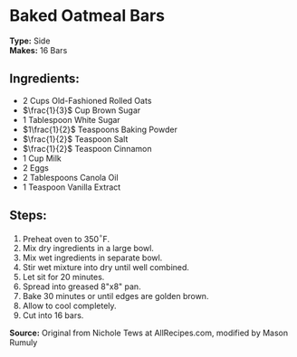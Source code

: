# Baked Oatmeal Bars

**Type:** Side\
**Makes:** 16 Bars

## Ingredients:
- 2 Cups Old-Fashioned Rolled Oats
- $\frac{1}{3}$ Cup Brown Sugar
- 1 Tablespoon White Sugar
- $1\frac{1}{2}$ Teaspoons Baking Powder
- $\frac{1}{2}$ Teaspoon Salt
- $\frac{1}{2}$ Teaspoon Cinnamon
- 1 Cup Milk
- 2 Eggs
- 2 Tablespoons Canola Oil
- 1 Teaspoon Vanilla Extract

## Steps:
1. Preheat oven to 350$^\circ$F.
2. Mix dry ingredients in a large bowl.
3. Mix wet ingredients in separate bowl.
4. Stir wet mixture into dry until well combined.
5. Let sit for 20 minutes.
6. Spread into greased 8"x8" pan.
7. Bake 30 minutes or until edges are golden brown.
8. Allow to cool completely.
9. Cut into 16 bars.

**Source:** Original from Nichole Tews at AllRecipes.com, modified by Mason Rumuly
